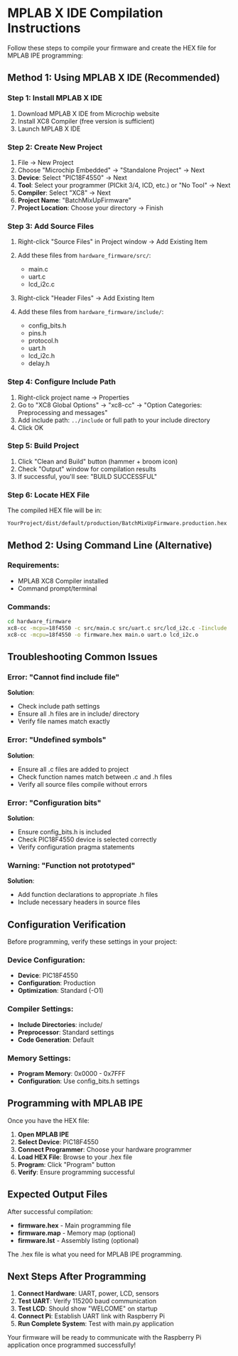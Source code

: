 # MPLAB X IDE Compilation Instructions

Follow these steps to compile your firmware and create the HEX file for MPLAB IPE programming:

## Method 1: Using MPLAB X IDE (Recommended)

### Step 1: Install MPLAB X IDE
1. Download MPLAB X IDE from Microchip website
2. Install XC8 Compiler (free version is sufficient)
3. Launch MPLAB X IDE

### Step 2: Create New Project
1. File → New Project
2. Choose "Microchip Embedded" → "Standalone Project" → Next
3. **Device**: Select "PIC18F4550" → Next
4. **Tool**: Select your programmer (PICkit 3/4, ICD, etc.) or "No Tool" → Next
5. **Compiler**: Select "XC8" → Next
6. **Project Name**: "BatchMixUpFirmware"
7. **Project Location**: Choose your directory → Finish

### Step 3: Add Source Files
1. Right-click "Source Files" in Project window → Add Existing Item
2. Add these files from `hardware_firmware/src/`:
   - main.c
   - uart.c
   - lcd_i2c.c

3. Right-click "Header Files" → Add Existing Item
4. Add these files from `hardware_firmware/include/`:
   - config_bits.h
   - pins.h
   - protocol.h
   - uart.h
   - lcd_i2c.h
   - delay.h

### Step 4: Configure Include Path
1. Right-click project name → Properties
2. Go to "XC8 Global Options" → "xc8-cc" → "Option Categories: Preprocessing and messages"
3. Add include path: `../include` or full path to your include directory
4. Click OK

### Step 5: Build Project
1. Click "Clean and Build" button (hammer + broom icon)
2. Check "Output" window for compilation results
3. If successful, you'll see: "BUILD SUCCESSFUL"

### Step 6: Locate HEX File
The compiled HEX file will be in:
```
YourProject/dist/default/production/BatchMixUpFirmware.production.hex
```

## Method 2: Using Command Line (Alternative)

### Requirements:
- MPLAB XC8 Compiler installed
- Command prompt/terminal

### Commands:
```bash
cd hardware_firmware
xc8-cc -mcpu=18f4550 -c src/main.c src/uart.c src/lcd_i2c.c -Iinclude
xc8-cc -mcpu=18f4550 -o firmware.hex main.o uart.o lcd_i2c.o
```

## Troubleshooting Common Issues

### Error: "Cannot find include file"
**Solution**: 
- Check include path settings
- Ensure all .h files are in include/ directory
- Verify file names match exactly

### Error: "Undefined symbols"
**Solution**:
- Ensure all .c files are added to project
- Check function names match between .c and .h files
- Verify all source files compile without errors

### Error: "Configuration bits"
**Solution**:
- Ensure config_bits.h is included
- Check PIC18F4550 device is selected correctly
- Verify configuration pragma statements

### Warning: "Function not prototyped"
**Solution**:
- Add function declarations to appropriate .h files
- Include necessary headers in source files

## Configuration Verification

Before programming, verify these settings in your project:

### Device Configuration:
- **Device**: PIC18F4550
- **Configuration**: Production
- **Optimization**: Standard (-O1)

### Compiler Settings:
- **Include Directories**: include/
- **Preprocessor**: Standard settings
- **Code Generation**: Default

### Memory Settings:
- **Program Memory**: 0x0000 - 0x7FFF
- **Configuration**: Use config_bits.h settings

## Programming with MPLAB IPE

Once you have the HEX file:

1. **Open MPLAB IPE**
2. **Select Device**: PIC18F4550
3. **Connect Programmer**: Choose your hardware programmer
4. **Load HEX File**: Browse to your .hex file
5. **Program**: Click "Program" button
6. **Verify**: Ensure programming successful

## Expected Output Files

After successful compilation:
- **firmware.hex** - Main programming file
- **firmware.map** - Memory map (optional)
- **firmware.lst** - Assembly listing (optional)

The .hex file is what you need for MPLAB IPE programming.

## Next Steps After Programming

1. **Connect Hardware**: UART, power, LCD, sensors
2. **Test UART**: Verify 115200 baud communication
3. **Test LCD**: Should show "WELCOME" on startup
4. **Connect Pi**: Establish UART link with Raspberry Pi
5. **Run Complete System**: Test with main.py application

Your firmware will be ready to communicate with the Raspberry Pi application once programmed successfully!
